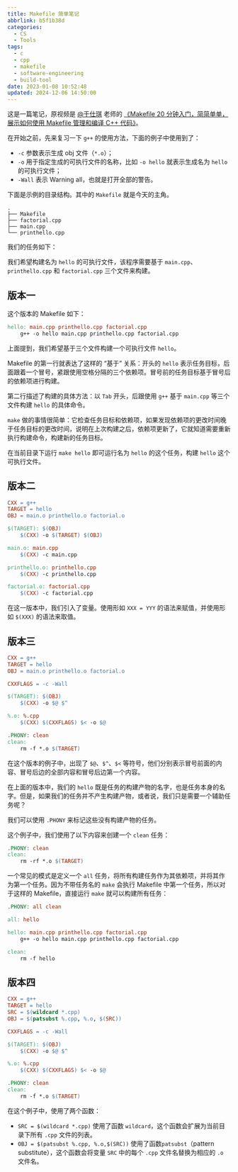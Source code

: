 ```yaml
---
title: Makefile 简单笔记
abbrlink: b5f1b38d
categories:
  - CS
  - Tools
tags:
  - c
  - cpp
  - makefile
  - software-engineering
  - build-tool
date: 2023-01-08 10:52:48
updated: 2024-12-06 14:50:00
---
```


这是一篇笔记，原视频是 [@于仕琪](https://space.bilibili.com/519963684) 老师的 [《Makefile 20 分钟入门，简简单单，展示如何使用 Makefile 管理和编译 C++ 代码》](https://www.bilibili.com/video/BV188411L7d2)。

<!--more-->

在开始之前，先来复习一下 `g++` 的使用方法，下面的例子中使用到了：

- `-c` 参数表示生成 obj 文件（`*.o`）；
- `-o` 用于指定生成的可执行文件的名称，比如 `-o hello` 就表示生成名为 `hello` 的可执行文件；
- `-Wall` 表示 Warning all，也就是打开全部的警告。

下面是示例的目录结构。其中的 `Makefile` 就是今天的主角。

```text
.
├── Makefile
├── factorial.cpp
├── main.cpp
└── printhello.cpp
```

我们的任务如下：

我们希望构建名为 `hello` 的可执行文件，该程序需要基于 `main.cpp`、`printhello.cpp` 和 `factorial.cpp` 三个文件来构建。

## 版本一

这个版本的 Makefile 如下：

```makefile
hello: main.cpp printhello.cpp factorial.cpp
    g++ -o hello main.cpp printhello.cpp factorial.cpp
```

上面提到，我们希望基于三个文件构建一个可执行文件 `hello`。

Makefile 的第一行就表达了这样的 “基于” 关系：开头的 `hello` 表示任务目标，后面跟着一个冒号，紧跟使用空格分隔的三个依赖项。冒号前的任务目标基于冒号后的依赖项进行构建。

第二行描述了构建的具体方法：以 `Tab` 开头，后跟使用 `g++` 基于 `main.cpp` 等三个文件构建 `hello` 的具体命令。

`make` 做的事情很简单：它检查任务目标和依赖项，如果发现依赖项的更改时间晚于任务目标的更改时间，说明在上次构建之后，依赖项更新了，它就知道需要重新执行构建命令，构建新的任务目标。

在当前目录下运行 `make hello` 即可运行名为 `hello` 的这个任务，构建 `hello` 这个可执行文件。

## 版本二

```makefile
CXX = g++
TARGET = hello
OBJ = main.o printhello.o factorial.o

$(TARGET): $(OBJ)
    $(CXX) -o $(TARGET) $(OBJ)

main.o: main.cpp
    $(CXX) -c main.cpp

printhello.o: printhello.cpp
    $(CXX) -c printhello.cpp

factorial.o: factorial.cpp
    $(CXX) -c factorial.cpp
```

在这一版本中，我们引入了变量。使用形如 `XXX = YYY` 的语法来赋值，并使用形如 `$(XXX)` 的语法来取值。

## 版本三

```makefile
CXX = g++
TARGET = hello
OBJ = main.o printhello.o factorial.o

CXXFLAGS = -c -Wall

$(TARGET): $(OBJ)
    $(CXX) -o $@ $^

%.o: %.cpp
    $(CXX) $(CXXFLAGS) $< -o $@

.PHONY: clean
clean:
    rm -f *.o $(TARGET)
```

在这个版本的例子中，出现了 `$@`、`$^`、`$<` 等符号，他们分别表示冒号前面的内容、冒号后边的全部内容和冒号后边第一个内容。

在上面的版本中，我们的 `hello` 既是任务的构建产物的名字，也是任务本身的名字。但是，如果我们的任务并不产生构建产物，或者说，我们只是需要一个辅助任务呢？

我们可以使用 `.PHONY` 来标记这些没有构建产物的任务。

这个例子中，我们使用了以下内容来创建一个 `clean` 任务：

```makefile
.PHONY: clean
clean:
    rm -rf *.o $(TARGET)
```

一个常见的模式是定义一个 `all` 任务，将所有构建任务作为其依赖项，并将其作为第一个任务。因为不带任务名的 `make` 会执行 Makefile 中第一个任务，所以对于这样的 Makefile，直接运行 `make` 就可以构建所有任务：

```makefile
.PHONY: all clean

all: hello

hello: main.cpp printhello.cpp factorial.cpp
    g++ -o hello main.cpp printhello.cpp factorial.cpp

clean:
    rm -f hello
```

## 版本四

```makefile
CXX = g++
TARGET = hello
SRC = $(wildcard *.cpp)
OBJ = $(patsubst %.cpp, %.o, $(SRC))

CXXFLAGS = -c -Wall

$(TARGET): $(OBJ)
    $(CXX) -o $@ $^

%.o: %.cpp
    $(CXX) $(CXXFLAGS) $< -o $@

.PHONY: clean
clean:
    rm -f *.o $(TARGET)
```

在这个例子中，使用了两个函数：

- `SRC = $(wildcard *.cpp)` 使用了函数 `wildcard`，这个函数会扩展为当前目录下所有 `.cpp` 文件的列表。
- `OBJ = $(patsubst %.cpp, %.o,$(SRC))` 使用了函数`patsubst`（pattern substitute），这个函数会将变量 `SRC` 中的每个 `.cpp` 文件名替换为相应的 `.o` 文件名。
